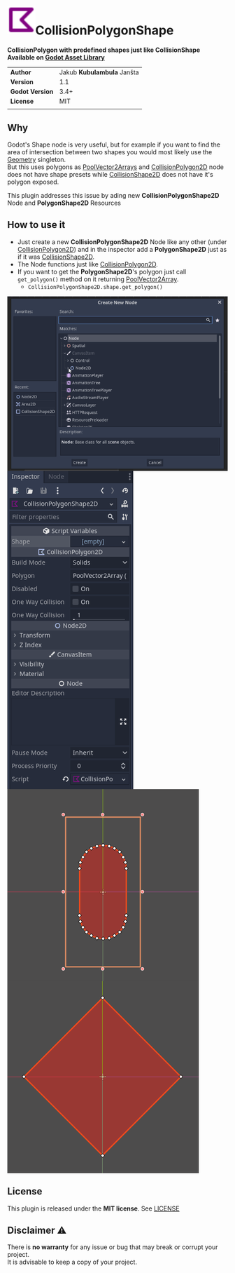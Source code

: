 <img src="addons/CollisionPolygonShape/icon.svg" align="left" width="64" height="64">

# CollisionPolygonShape
**CollisionPolygon with predefined shapes just like CollisionShape**
**Available on [Godot Asset Library](https://godotengine.org/asset-library/asset/1272)**

|                   |                              |
|-------------------|------------------------------|
| **Author**        | Jakub **Kubulambula** Janšta |
| **Version**       | 1.1                          |
| **Godot Version** | 3.4+                         |
| **License**       | MIT                          |
|                   |                              |

## Why
Godot's Shape node is very useful, but for example if you want to find the area of intersection between two shapes you would most likely use the [Geometry](https://docs.godotengine.org/en/3.4/classes/class_geometry.html?highlight=Geometry) singleton.  
But this uses polygons as [PoolVector2Arrays](https://docs.godotengine.org/en/3.4/classes/class_poolvector2array.html?highlight=poolvector2array) and [CollisionPolygon2D](https://docs.godotengine.org/en/3.4/classes/class_collisionpolygon2d.html?highlight=collisionPolygon2D) node does not have shape presets while [CollisionShape2D](https://docs.godotengine.org/en/3.4/classes/class_collisionshape2d.html#class-collisionshape2d) does not have it's polygon exposed.

This plugin addresses this issue by ading new **CollisionPolygonShape2D** Node and **PolygonShape2D** Resources 

## How to use it
* Just create a new **CollisionPolygonShape2D** Node like any other (under [CollisionPolygon2D](https://docs.godotengine.org/en/3.4/classes/class_collisionpolygon2d.html?highlight=collisionPolygon2D)) and in the inspector add a **PolygonShape2D** just as if it was [CollisionShape2D](https://docs.godotengine.org/en/3.4/classes/class_collisionshape2d.html#class-collisionshape2d).
* The Node functions just like [CollisionPolygon2D](https://docs.godotengine.org/en/3.4/classes/class_collisionpolygon2d.html?highlight=collisionPolygon2D).
* If you want to get the **PolygonShape2D**'s polygon just call `get_polygon()` method on it returning [PoolVector2Array](https://docs.godotengine.org/en/3.4/classes/class_poolvector2array.html?highlight=poolvector2array).
    * `CollisionPolygonShape2D.shape.get_polygon()`

<img align="center" src="Screenshots/creation.gif">
<img align="center" src="Screenshots/shape_editing.gif">
<img align="center" src="Screenshots/shapes.gif">
<img align="center" src="Screenshots/circle_detail.gif">

## License
This plugin is released under the **MIT license**.
See [LICENSE](https://github.com/Kubulambula/Godot-CollisionPolygonShape/blob/main/LICENSE)

## Disclaimer :warning:   
There is **no warranty** for any issue or bug that may break or corrupt your project.  
It is advisable to keep a copy of your project.
